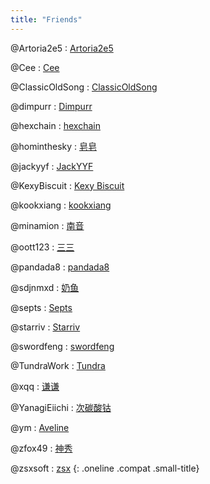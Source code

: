 ```yaml
---
title: "Friends"
---
```


@Artoria2e5
: [Artoria2e5](https://github.com/Artoria2e5)

@Cee
: [Cee](http://cee.moe/)

@ClassicOldSong
: [ClassicOldSong](https://ccoooss.com/)

@dimpurr
: [Dimpurr](http://dimpurr.com/)

@hexchain
: [hexchain](https://hexchain.org/)

@hominthesky
: [皂皂](http://zzao.im/)

@jackyyf
: [JackYYF](https://jackyyf.com/)

@KexyBiscuit
: [Kexy Biscuit](https://github.com/KexyBiscuit)

@kookxiang
: [kookxiang](https://ikk.me/)

@minamion
: [南音](https://www.minamion.com/)

@oott123
: [三三](http://oott123.com/)

@pandada8
: [pandada8](https://github.com/pandada8)

@sdjnmxd
: [奶鱼](https://mxd.moe/)

@septs
: [Septs](https://septs.pw/)

@starriv
: [Starriv](https://starriv.com/)

@swordfeng
: [swordfeng](https://swordfeng.github.io/)

@TundraWork
: [Tundra](https://railgun.im/)

@xqq
: [谦谦](http://xqq.im/)

@YanagiEiichi
: [次碳酸钴](https://www.web-tinker.com/)

@ym
: [Aveline](https://blog.swan.im/)

@zfox49
: [神秀](https://49.gs/)

@zsxsoft
: [zsx](https://www.zsxsoft.com/)
{: .oneline .compat .small-title}
